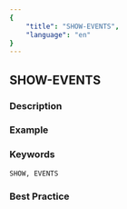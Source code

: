```yaml
---
{
    "title": "SHOW-EVENTS",
    "language": "en"
}
---
```


## SHOW-EVENTS

### Description

### Example

### Keywords

    SHOW, EVENTS

### Best Practice

